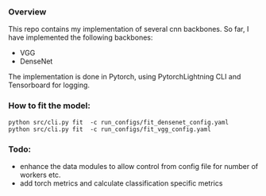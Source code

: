 ### Overview
This repo contains my implementation of several cnn backbones.
So far, I have implemented the following backbones:
- VGG
- DenseNet

The implementation is done in Pytorch, using PytorchLightning CLI and Tensorboard for logging.

### How to fit the model:
```
python src/cli.py fit  -c run_configs/fit_densenet_config.yaml
python src/cli.py fit  -c run_configs/fit_vgg_config.yaml
```

### Todo:
- enhance the data modules to allow control from config file for number of workers etc.
- add torch metrics and calculate classification specific metrics